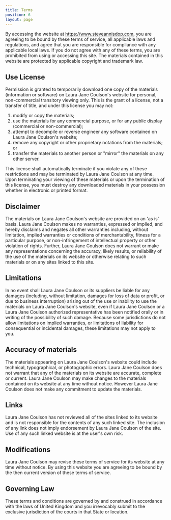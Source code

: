 ```yaml
---
title: Terms
position: 6
layout: page
---
```


By accessing the website at https://www.steveannisdop.com, you are agreeing to be bound by these terms of service, all applicable laws and regulations, and agree that you are responsible for compliance with any applicable local laws. If you do not agree with any of these terms, you are prohibited from using or accessing this site. The materials contained in this website are protected by applicable copyright and trademark law.

## Use License

Permission is granted to temporarily download one copy of the materials (information or software) on Laura Jane Coulson's website for personal, non-commercial transitory viewing only. This is the grant of a license, not a transfer of title, and under this license you may not:

1. modify or copy the materials;
2. use the materials for any commercial purpose, or for any public display (commercial or non-commercial);
3. attempt to decompile or reverse engineer any software contained on Laura Jane Coulson's website;
4. remove any copyright or other proprietary notations from the materials; or
5. transfer the materials to another person or "mirror" the materials on any other server.

This license shall automatically terminate if you violate any of these restrictions and may be terminated by Laura Jane Coulson at any time. Upon terminating your viewing of these materials or upon the termination of this license, you must destroy any downloaded materials in your possession whether in electronic or printed format.

## Disclaimer

The materials on Laura Jane Coulson's website are provided on an 'as is' basis. Laura Jane Coulson makes no warranties, expressed or implied, and hereby disclaims and negates all other warranties including, without limitation, implied warranties or conditions of merchantability, fitness for a particular purpose, or non-infringement of intellectual property or other violation of rights.
Further, Laura Jane Coulson does not warrant or make any representations concerning the accuracy, likely results, or reliability of the use of the materials on its website or otherwise relating to such materials or on any sites linked to this site.

## Limitations

In no event shall Laura Jane Coulson or its suppliers be liable for any damages (including, without limitation, damages for loss of data or profit, or due to business interruption) arising out of the use or inability to use the materials on Laura Jane Coulson's website, even if Laura Jane Coulson or a Laura Jane Coulson authorized representative has been notified orally or in writing of the possibility of such damage. Because some jurisdictions do not allow limitations on implied warranties, or limitations of liability for consequential or incidental damages, these limitations may not apply to you.

## Accuracy of materials

The materials appearing on Laura Jane Coulson's website could include technical, typographical, or photographic errors. Laura Jane Coulson does not warrant that any of the materials on its website are accurate, complete or current. Laura Jane Coulson may make changes to the materials contained on its website at any time without notice. However Laura Jane Coulson does not make any commitment to update the materials.

## Links

Laura Jane Coulson has not reviewed all of the sites linked to its website and is not responsible for the contents of any such linked site. The inclusion of any link does not imply endorsement by Laura Jane Coulson of the site. Use of any such linked website is at the user's own risk.

## Modifications

Laura Jane Coulson may revise these terms of service for its website at any time without notice. By using this website you are agreeing to be bound by the then current version of these terms of service.

## Governing Law

These terms and conditions are governed by and construed in accordance with the laws of United Kingdom and you irrevocably submit to the exclusive jurisdiction of the courts in that State or location.